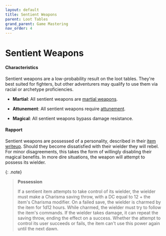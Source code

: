 ```yaml
---
layout: default
title: Sentient Weapons
parent: Loot Tables
grand_parent: Game Mastering
nav_order: 4
---
```


# Sentient Weapons

#### Characteristics

Sentient weapons are a low-probability result on the loot tables. They're best suited for fighters, but other adventurers may qualify to use them via racial or archetype proficiencies.

* **Martial**: All sentient weapons are [martial weapons](../../character_creation/class/fighter).

* **Attunement**: All sentient weapons require [attunement](../../gear/charms/index).

* **Magical**: All sentient weapons bypass damage resistance.


#### Rapport

Sentient weapons are possessed of a personality, described in their [item writeup](../../more/magic_items/minor_sentient_weapons). Should they become dissatisfied with their wielder they will rebel. For minor disagreements, this takes the form of willingly disabling their magical benefits. In more dire situations, the weapon will attempt to possess its wielder.

{: .note}
> **Possession**
>
> If a sentient item attempts to take control of its wielder, the wielder must make a Charisma saving throw, with a DC equal to 12 + the item's Charisma modifier. On a failed save, the wielder is charmed by the item for 1d12 hours. While charmed, the wielder must try to follow the item's commands. If the wielder takes damage, it can repeat the saving throw, ending the effect on a success. Whether the attempt to control its user succeeds or fails, the item can't use this power again until the next dawn.
  